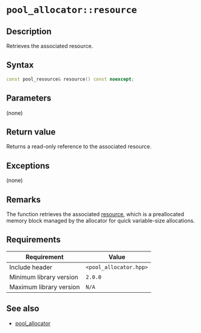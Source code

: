# `pool_allocator::resource`

## Description

Retrieves the associated resource.

## Syntax

```cpp
const pool_resource& resource() const noexcept;
```

## Parameters

(none)

## Return value

Returns a read-only reference to the associated resource.

## Exceptions

(none)

## Remarks

The function retrieves the associated [resource](../pool_resource/pool_resource.md), which is a preallocated memory block managed by 
the allocator for quick variable-size allocations.

## Requirements

| Requirement             | Value                  |
|-------------------------|------------------------|
| Include header          | `<pool_allocator.hpp>` |
| Minimum library version | `2.0.0`                |
| Maximum library version | `N/A`                  |

## See also

- [pool_allocator](pool_allocator.md)
